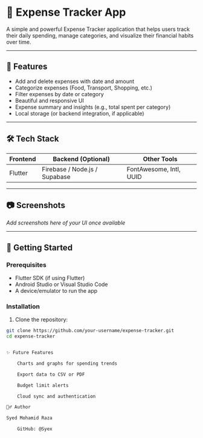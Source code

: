 # 💸 Expense Tracker App

A simple and powerful Expense Tracker application that helps users track their daily spending, manage categories, and visualize their financial habits over time.

---

## 📱 Features

- Add and delete expenses with date and amount
- Categorize expenses (Food, Transport, Shopping, etc.)
- Filter expenses by date or category
- Beautiful and responsive UI
- Expense summary and insights (e.g., total spent per category)
- Local storage (or backend integration, if applicable)

---

## 🛠️ Tech Stack

| Frontend | Backend (Optional) | Other Tools |
|----------|--------------------|-------------|
| Flutter | Firebase / Node.js / Supabase | FontAwesome, Intl, UUID |

---

## 📷 Screenshots

_Add screenshots here of your UI once available_

---

## 🚀 Getting Started

### Prerequisites

- Flutter SDK (if using Flutter)
- Android Studio or Visual Studio Code
- A device/emulator to run the app

### Installation

1. Clone the repository:

```bash
git clone https://github.com/your-username/expense-tracker.git
cd expense-tracker


✨ Future Features

    Charts and graphs for spending trends

    Export data to CSV or PDF

    Budget limit alerts

    Cloud sync and authentication

🙋‍♂️ Author

Syed Mohamid Raza

    GitHub: @Syex
